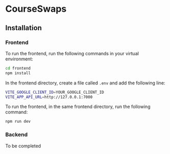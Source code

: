 # CourseSwaps


## Installation

### Frontend


To run the frontend, run the following commands in your virtual environment:
```bash
cd frontend
npm install
```

In the frontend directory, create a file called `.env` and add the following line:
```bash
VITE_GOOGLE_CLIENT_ID=YOUR_GOOGLE_CLIENT_ID
VITE_APP_API_URL=http://127.0.0.1:7000
```

To run the frontend, in the same frontend directory, run the following command:
```bash
npm run dev
```

### Backend

To be completed
